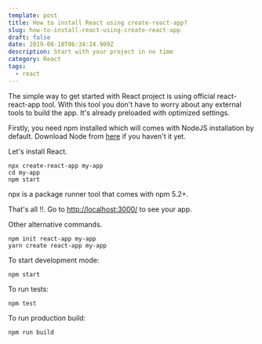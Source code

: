 ```yaml
---
template: post
title: How to install React using create-react-app?
slug: how-to-install-react-using-create-react-app
draft: false
date: 2019-08-10T06:34:24.909Z
description: Start with your project in no time
category: React
tags:
  - react
---
```

The simple way to get started with React project is using official react-react-app tool. With this tool you don't have to worry about any external tools to build the app. It's already preloaded with optimized settings.

Firstly, you need npm installed which will comes with NodeJS installation by default. Download Node from [here](https://nodejs.org/en/download/) if you haven't it yet.

Let's install React.

```
npx create-react-app my-app
cd my-app
npm start
```

npx is a package runner tool that comes with npm 5.2+.

That's all !!. Go to <http://localhost:3000/> to see your app.

Other alternative commands.

```
npm init react-app my-app
yarn create react-app my-app
```

To start development mode: 

```
npm start
```

To run tests:

```
npm test
```

To run production build:

```
npm run build
```
